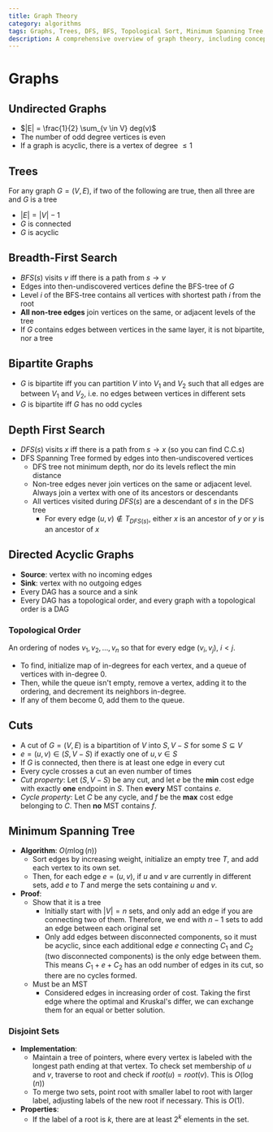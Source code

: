 ```yaml
---
title: Graph Theory
category: algorithms
tags: Graphs, Trees, DFS, BFS, Topological Sort, Minimum Spanning Tree, Disjoint Sets
description: A comprehensive overview of graph theory, including concepts such as nodes, edges, trees, and minimum spanning trees, as well as algorithms like depth-first search and breadth-first search.
---
```


# Graphs

## Undirected Graphs

- $|E| = \frac{1}{2} \sum_{v \in V} deg(v)$
- The number of odd degree vertices is even
- If a graph is acyclic, there is a vertex of degree $\le 1$

## Trees

For any graph $G = (V, E)$, if two of the following are true, then all three are and $G$ is a tree

- $|E| = |V| - 1$
- $G$ is connected
- $G$ is acyclic

## Breadth-First Search

- $BFS(s)$ visits $v$ iff there is a path from $s \to v$
- Edges into then-undiscovered vertices define the BFS-tree of $G$
- Level $i$ of the BFS-tree contains all vertices with shortest path $i$ from the root
- **All non-tree edges** join vertices on the same, or adjacent levels of the tree
- If $G$ contains edges between vertices in the same layer, it is not bipartite, nor a tree

## Bipartite Graphs

- $G$ is bipartite iff you can partition $V$ into $V_1$ and $V_2$ such that all edges are between $V_1$ and $V_2$, i.e. no edges between vertices in different sets
- $G$ is bipartite iff $G$ has no odd cycles

## Depth First Search

- $DFS(s)$ visits $x$ iff there is a path from $s \to x$ (so you can find C.C.s)
- DFS Spanning Tree formed by edges into then-undiscovered vertices
  - DFS tree not minimum depth, nor do its levels reflect the min distance
  - Non-tree edges never join vertices on the same or adjacent level. Always join a vertex with one of its ancestors or descendants
  - All vertices visited during $DFS(s)$ are a descendant of $s$ in the DFS tree
    - For every edge $(u, v) \notin T_{DFS(s)}$, either $x$ is an ancestor of $y$ or $y$ is an ancestor of $x$

## Directed Acyclic Graphs

- **Source**: vertex with no incoming edges
- **Sink**: vertex with no outgoing edges
- Every DAG has a source and a sink
- Every DAG has a topological order, and every graph with a topological order is a DAG

### Topological Order

An ordering of nodes $v_1, v_2, \ldots, v_n$ so that for every edge $(v_i, v_j)$, $i < j$.

- To find, initialize map of in-degrees for each vertex, and a queue of vertices with in-degree 0.
- Then, while the queue isn't empty, remove a vertex, adding it to the ordering, and decrement its neighbors in-degree.
- If any of them become 0, add them to the queue.

## Cuts

- A cut of $G = (V, E)$ is a bipartition of $V$ into $S, V - S$ for some $S \subseteq V$
- $e = (u, v) \in (S, V - S)$ if exactly one of $u, v \in S$
- If $G$ is connected, then there is at least one edge in every cut
- Every cycle crosses a cut an even number of times
- *Cut property*: Let $(S, V - S)$ be any cut, and let $e$ be the **min** cost edge with exactly **one** endpoint in $S$. Then **every** MST contains $e$.
- *Cycle property*: Let $C$ be any cycle, and $f$ be the **max** cost edge belonging to $C$. Then **no** MST contains $f$.

## Minimum Spanning Tree

- **Algorithm**: $O(m\log(n))$
  - Sort edges by increasing weight, initialize an empty tree $T$, and add each vertex to its own set.
  - Then, for each edge $e = (u, v)$, if $u$ and $v$ are currently in different sets, add $e$ to $T$ and merge the sets containing $u$ and $v$.
- **Proof**:
  - Show that it is a tree
    - Initially start with $|V| = n$ sets, and only add an edge if you are connecting two of them. Therefore, we end with $n - 1$ sets to add an edge between each original set
    - Only add edges between disconnected components, so it must be acyclic, since each additional edge $e$ connecting $C_1$ and $C_2$ (two disconnected components) is the only edge between them. This means $C_1 + e + C_2$ has an odd number of edges in its cut, so there are no cycles formed.
  - Must be an MST
    - Considered edges in increasing order of cost. Taking the first edge where the optimal and Kruskal's differ, we can exchange them for an equal or better solution.

### Disjoint Sets

- **Implementation**:
  - Maintain a tree of pointers, where every vertex is labeled with the longest path ending at that vertex. To check set membership of $u$ and $v$, traverse to root and check if $root(u) = root(v)$. This is $O(\log(n))$
  - To merge two sets, point root with smaller label to root with larger label, adjusting labels of the new root if necessary. This is $O(1)$.
- **Properties**:
  - If the label of a root is $k$, there are at least $2^k$ elements in the set.